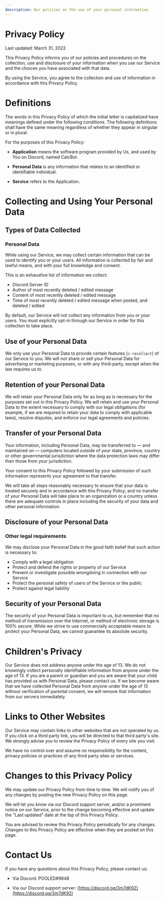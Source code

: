 ```yaml
---
description: Our policies on the use of your personal information
---
```


# Privacy Policy

Last updated: March 31, 2022

This Privacy Policy informs you of our policies and procedures on the collection, use and disclosure of your information when you use our Service and the choices you have associated with that data.

By using the Service, you agree to the collection and use of information in accordance with this Privacy Policy.

# Definitions

The words in this Privacy Policy of which the initial letter is capitalized have meanings defined under the following conditions. The following definitions shall have the same meaning regardless of whether they appear in singular or in plural.

For the purposes of this Privacy Policy:

- __Application__ means the software program provided by Us, and used by You on Discord, named CalcBot.

- __Personal Data__ is any information that relates to an identified or identifiable individual.

- __Service__ refers to the Application.

# Collecting and Using Your Personal Data

## Types of Data Collected

### Personal Data

While using our Service, we may collect certain information that can be used to identify you or your users. All information is collected by fair and lawful means, and with your full knowledge and consent.

This is an exhaustive list of information we collect:

- Discord Server ID
- Author of most recently deleted / edited message
- Content of most recently deleted / edited message
- Time of most recently deleted / edited message when posted, and deleted / edited

By default, our Service will not collect any information from you or your users. You must explicitly opt-in through our Service in order for this collection to take place.

## Use of your Personal Data

We only use your Personal Data to provide certain features (`c-recollect`) of our Service to you. We will not share or sell your Personal Data for advertising or marketing purposes, or with any third-party, except when the law requires us to.

## Retention of your Personal Data

We will retain your Personal Data only for as long as is necessary for the purposes set out in this Privacy Policy. We will retain and use your Personal Data to the extent necessary to comply with our legal obligations (for example, if we are required to retain your data to comply with applicable laws), resolve disputes, and enforce our legal agreements and policies.

## Transfer of your Personal Data

Your information, including Personal Data, may be transferred to — and maintained on — computers located outside of your state, province, country or other governmental jurisdiction where the data protection laws may differ than those from your jurisdiction.

Your consent to this Privacy Policy followed by your submission of such information represents your agreement to that transfer.

We will take all steps reasonably necessary to ensure that your data is treated securely and in accordance with this Privacy Policy, and no transfer of your Personal Data will take place to an organization or a country unless there are adequate controls in place including the security of your data and other personal information.

## Disclosure of your Personal Data

### Other legal requirements

We may disclose your Personal Data in the good faith belief that such action is necessary to:

- Comply with a legal obligation
- Protect and defend the rights or property of our Service
- Prevent or investigate possible wrongdoing in connection with our Service
- Protect the personal safety of users of the Service or the public
- Protect against legal liability

## Security of your Personal Data

The security of your Personal Data is important to us, but remember that no method of transmission over the Internet, or method of electronic storage is 100% secure. While we strive to use commercially acceptable means to protect your Personal Data, we cannot guarantee its absolute security.

# Children's Privacy

Our Service does not address anyone under the age of 13. We do not knowingly collect personally identifiable information from anyone under the age of 13. If you are a parent or guardian and you are aware that your child has provided us with Personal Data, please contact us. If we become aware that we have collected Personal Data from anyone under the age of 13 without verification of parental consent, we will remove that information from our servers immediately.

# Links to Other Websites

Our Service may contain links to other websites that are not operated by us. If you click on a third party link, you will be directed to that third party's site. We strongly advise you to review the Privacy Policy of every site you visit.

We have no control over and assume no responsibility for the content, privacy policies or practices of any third party sites or services.

# Changes to this Privacy Policy

We may update our Privacy Policy from time to time. We will notify you of any changes by posting the new Privacy Policy on this page.

We will let you know via our Discord support server, and/or a prominent notice on our Service, prior to the change becoming effective and update the "Last updated" date at the top of this Privacy Policy.

You are advised to review this Privacy Policy periodically for any changes. Changes to this Privacy Policy are effective when they are posted on this page.

# Contact Us

If you have any questions about this Privacy Policy, please contact us:

- Via Discord: POOLED#9848

- Via our Discord support server: [https://discord.gg/3m7dK92](https://discord.gg/3m7dK92)